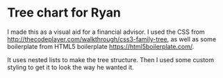 # Tree chart for Ryan
I made this as a visual aid for a financial advisor. I used the CSS from http://thecodeplayer.com/walkthrough/css3-family-tree, as well as some boilerplate from HTML5 boilerplate https://html5boilerplate.com/.

It uses nested lists to make the tree structure. Then I used some custom styling to get it to look the way he wanted it.
